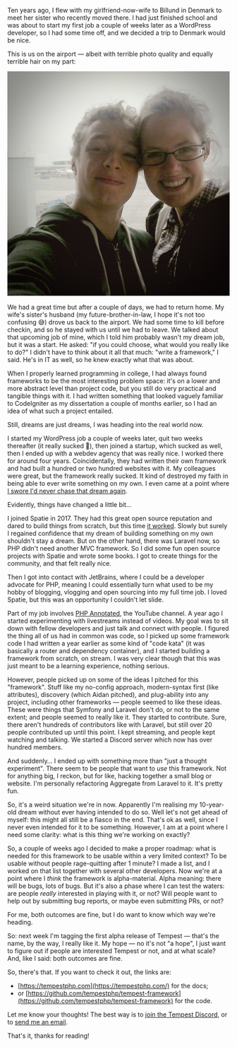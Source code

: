 Ten years ago, I flew with my girlfriend-now-wife to Billund in Denmark to meet her sister who recently moved there. I had just finished school and was about to start my first job a couple of weeks later as a WordPress developer, so I had some time off, and we decided a trip to Denmark would be nice.

This is us on the airport — albeit with terrible photo quality and equally terrible hair on my part:

![](/resources/img/blog/airport/airport.jpg)

We had a great time but after a couple of days, we had to return home. My wife's sister's husband (my future-brother-in-law, I hope it's not too confusing 😅) drove us back to the airport. We had some time to kill before checkin, and so he stayed with us until we had to leave. We talked about that upcoming job of mine, which I told him probably wasn't my dream job, but it was a start. He asked: "if you could choose, what would you really like to do?" I didn't have to think about it all that much: "write a framework," I said. He's in IT as well, so he knew exactly what that was about. 

When I properly learned programming in college, I had always found frameworks to be the most interesting problem space: it's on a lower and more abstract level than project code, but you still do very practical and tangible things with it. I had written something that looked vaguely familiar to CodeIgniter as my dissertation a couple of months earlier, so I had an idea of what such a project entailed.

Still, dreams are just dreams, I was heading into the real world now.

I started my WordPress job a couple of weeks later, quit two weeks thereafter (it really sucked 🤣), then joined a startup, which sucked as well, then I ended up with a webdev agency that was really nice. I worked there for around four years. Coincidentally, they had written their own framework and had built a hundred or two hundred websites with it. My colleagues were great, but the framework really sucked. It kind of destroyed my faith in being able to ever write something on my own. I even came at a point where [I swore I'd never chase that dream again](/blog/dont-write-your-own-framework). 

Evidently, things have changed a little bit…

I joined Spatie in 2017. They had this great open source reputation and dared to build things from scratch, but this time [it worked](https://spatie.be/open-source). Slowly but surely I regained confidence that my dream of building something on my own shouldn't stay a dream. But on the other hand, there was Laravel now, so PHP didn't need another MVC framework. So I did some fun open source projects with Spatie and wrote some books. I got to create things for the community, and that felt really nice.

Then I got into contact with JetBrains, where I could be a developer advocate for PHP, meaning I could essentially turn what used to be my hobby of blogging, vlogging and open sourcing into my full time job. I loved Spatie, but this was an opportunity I couldn't let slide. 

Part of my job involves [PHP Annotated](https://www.youtube.com/@phpannotated), the YouTube channel. A year ago I started experimenting with livestreams instead of videos. My goal was to sit down with fellow developers and just talk and connect with people. I figured the thing all of us had in common was code, so I picked up some framework code I had written a year earlier as some kind of "code kata" (it was basically a router and dependency container), and I started building a framework from scratch, on stream. I was very clear though that this was just meant to be a learning experience, nothing serious. 

However, people picked up on some of the ideas I pitched for this "framework". Stuff like my no-config approach, modern-syntax first (like attributes), discovery (which Aidan pitched), and plug-ability into any project, including other frameworks — people seemed to like these ideas. These were things that Symfony and Laravel don't do, or not to the same extent; and people seemed to really like it. They started to contribute. Sure, there aren't hundreds of contributors like with Laravel, but still over 20 people contributed up until this point. I kept streaming, and people kept watching and talking. We started a Discord server which now has over hundred members.

And suddenly… I ended up with something more than "just a thought experiment". There seem to be people that want to _use_ this framework. Not for anything big, I reckon, but for like, hacking together a small blog or website. I'm personally refactoring Aggregate from Laravel to it. It's pretty fun.

So, it's a weird situation we're in now. Apparently I'm realising my 10-year-old dream without ever having intended to do so. Well let's not get ahead of myself: this might all still be a fiasco in the end. That's ok as well, since I never even intended for it to be something. However, I am at a point where I need some clarity: what is this thing we're working on exactly?

So, a couple of weeks ago I decided to make a proper roadmap: what is needed for this framework to be usable within a very limited context? To be usable without people rage-quitting after 1 minute? I made a list, and I worked on that list together with several other developers. Now we're at a point where I _think_ the framework is alpha-material. Alpha meaning: there will be bugs, lots of bugs. But it's also a phase where I can test the waters: are people _really_ interested in playing with it, or not? Will people want to help out by submitting bug reports, or maybe even submitting PRs, or not?

For me, both outcomes are fine, but I do want to know which way we're heading. 

So: next week I'm tagging the first alpha release of Tempest — that's the name, by the way, I really like it. My hope — no it's not "a hope", I just want to figure out if people are interested Tempest or not, and at what scale? And, like I said: both outcomes are fine.

So, there's that. If you want to check it out, the links are:

- [https://tempestphp.com](https://tempestphp.com/) for the docs;
- or [https://github.com/tempestphp/tempest-framework](https://github.com/tempestphp/tempest-framework) for the code.

Let me know your thoughts! The best way is to [join the Tempest Discord](https://discord.gg/pPhpTGUMPQ), or to [send me an email](mailto:brendt@stitcher.io).

That's it, thanks for reading!